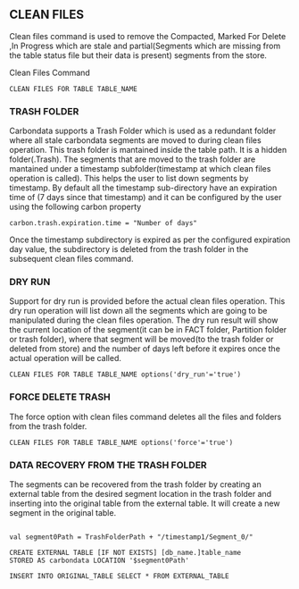 <!--
    Licensed to the Apache Software Foundation (ASF) under one or more 
    contributor license agreements.  See the NOTICE file distributed with
    this work for additional information regarding copyright ownership. 
    The ASF licenses this file to you under the Apache License, Version 2.0
    (the "License"); you may not use this file except in compliance with 
    the License.  You may obtain a copy of the License at

      http://www.apache.org/licenses/LICENSE-2.0
    
    Unless required by applicable law or agreed to in writing, software 
    distributed under the License is distributed on an "AS IS" BASIS, 
    WITHOUT WARRANTIES OR CONDITIONS OF ANY KIND, either express or implied.
    See the License for the specific language governing permissions and 
    limitations under the License.
-->


## CLEAN FILES

Clean files command is used to remove the Compacted, Marked For Delete ,In Progress which are stale and partial(Segments which are missing from the table status file but their data is present)
 segments from the store.
 
 Clean Files Command
   ```
   CLEAN FILES FOR TABLE TABLE_NAME
   ```


### TRASH FOLDER

  Carbondata supports a Trash Folder which is used as a redundant folder where all stale carbondata segments are moved to during clean files operation.
  This trash folder is mantained inside the table path. It is a hidden folder(.Trash). The segments that are moved to the trash folder are mantained under a timestamp 
  subfolder(timestamp at which clean files operation is called). This helps the user to list down segments by timestamp.  By default all the timestamp sub-directory have an expiration
  time of (7 days since that timestamp) and it can be configured by the user using the following carbon property
   ```
   carbon.trash.expiration.time = "Number of days"
   ``` 
  Once the timestamp subdirectory is expired as per the configured expiration day value, the subdirectory is deleted from the trash folder in the subsequent clean files command.
  



### DRY RUN
  Support for dry run is provided before the actual clean files operation. This dry run operation will list down all the segments which are going to be manipulated during
  the clean files operation. The dry run result will show the current location of the segment(it can be in FACT folder, Partition folder or trash folder), where that segment
  will be moved(to the trash folder or deleted from store) and the number of days left before it expires once the actual operation will be called. 
  

  ```
  CLEAN FILES FOR TABLE TABLE_NAME options('dry_run'='true')
  ```

### FORCE DELETE TRASH
The force option with clean files command deletes all the files and folders from the trash folder.

  ```
  CLEAN FILES FOR TABLE TABLE_NAME options('force'='true')
  ```

### DATA RECOVERY FROM THE TRASH FOLDER

The segments can be recovered from the trash folder by creating an external table from the desired segment location
in the trash folder and inserting into the original table from the external table. It will create a new segment in the original table.

  ```

  val segment0Path = TrashFolderPath + "/timestamp1/Segment_0/" 

  CREATE EXTERNAL TABLE [IF NOT EXISTS] [db_name.]table_name 
  STORED AS carbondata LOCATION '$segment0Path'
    
  INSERT INTO ORIGINAL_TABLE SELECT * FROM EXTERNAL_TABLE  

  ```



